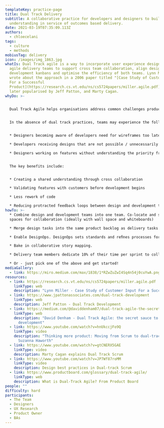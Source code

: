 ```yaml
---
templateKey: practice-page
title: Dual Track Delivery
subtitle: A collaborative practice for developers and designers to build shared
  understanding in service of outcomes based delivery.
date: 2021-03-19T07:35:09.113Z
authors:
  - chloecelani
tags:
  - culture
  - methods
mobiusTag: delivery
icon: /images/img_1863.jpg
whatIs: Dual Track agile is a way to incorporate user experience designers into
  agile delivery teams to support cross team collaboration, align design and
  development kanbans and optimise the efficiency of both teams. Lynn Miller
  wrote about the approach in a 2006 paper titled "[Case Study of Customer Input
  For a Successful
  Product](https://research.cs.vt.edu/ns/cs5724papers/miller.agile.pdf)". It was
  later popularised by Jeff Patton, and Marty Cagan.
whyDo: >-
  

  Dual Track Agile helps organisations address common challenges product delivery teams experience when scaling, particularly in environments where UX and development teams have been working in silos and are required to adapt to cross functional ways of working.


  In the absence of dual track practices, teams may experience the following challenges:


  * Designers becoming aware of developers need for wireframes too late

  * Developers receiving designs that are not possible / unnecessarily time consuming to implement

  * Designers working on features without understanding the priority from a delivery perspective


  The key benefits include:


  * Creating a shared understanding through cross collaboration

  * Validating features with customers before development begins

  * Less rework of code

  * Reducing protracted feedback loops between design and development teams
howTo: >-
  * Combine design and development teams into one team. Co-locate and setup
  spaces for collaboration (ideally with wall space and whiteboards)

  * Merge design tasks into the same product backlog as delivery tasks. 

  * Enable DesignOps. DesignOps sets standards and reﬁnes processes for the design eg. design tools and systems, communications, recruitment & scheduling of participants for testing.

  * Bake in collaborative story mapping. 

  * Delivery team members dedicate 10% of their time per sprint to collaborating with the design team on the stories in the design kanban.

  * Or - just pick one of the above and get started!
mediaGallery:
  - link: https://miro.medium.com/max/1838/1*RZwZuZwI4Sq4n54j0cuYwA.png
resources:
  - link: https://research.cs.vt.edu/ns/cs5724papers/miller.agile.pdf
    linkType: web
    description: "Lynn Miller - Case Study of Customer Input For a Successful Product "
  - link: https://www.jpattonassociates.com/dual-track-development
    linkType: web
    description: Jeff Patton - Dual Track Development
  - link: https://medium.com/@daviddenham07/dual-track-agile-the-secret-sauce-to-outcome-based-development-601f6003ea73
    linkType: web
    description: "David Denham - Dual Track Agile: the secret sauce to outcome-based
      development"
  - link: https://www.youtube.com/watch?v=hnUkccjFo9Q
    linkType: video
    description: "Thinking more product: Moving from Scrum to dual-track Agile -
      Suzanna Haworth"
  - link: https://www.youtube.com/watch?v=gtCNERX5GAE
    linkType: video
    description: Marty Cagan explains Dual Track Scrum
  - link: https://www.youtube.com/watch?v=JP7Wf87roMM
    linkType: video
    description: Design best practices in Dual-track Scrum
  - link: https://www.productboard.com/glossary/dual-track-agile/
    linkType: web
    description: What is Dual-Track Agile? From Product Board
people: ""
difficulty: hard
participants:
  - The Team
  - Designers
  - UX Research
  - Product Owner
  - BAs
---
```

